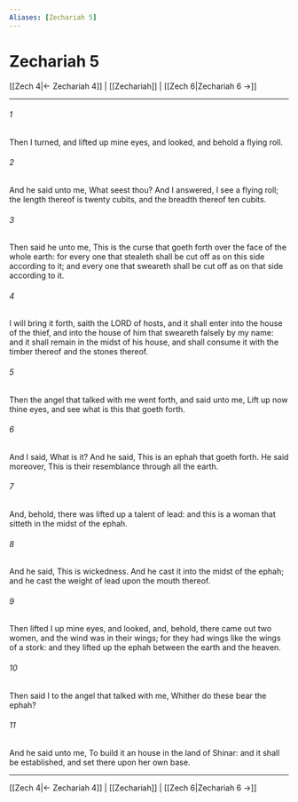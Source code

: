```yaml
---
Aliases: [Zechariah 5]
---
```

# Zechariah 5

[[Zech 4|← Zechariah 4]] | [[Zechariah]] | [[Zech 6|Zechariah 6 →]]
***



###### 1 
Then I turned, and lifted up mine eyes, and looked, and behold a flying roll. 

###### 2 
And he said unto me, What seest thou? And I answered, I see a flying roll; the length thereof is twenty cubits, and the breadth thereof ten cubits. 

###### 3 
Then said he unto me, This is the curse that goeth forth over the face of the whole earth: for every one that stealeth shall be cut off as on this side according to it; and every one that sweareth shall be cut off as on that side according to it. 

###### 4 
I will bring it forth, saith the LORD of hosts, and it shall enter into the house of the thief, and into the house of him that sweareth falsely by my name: and it shall remain in the midst of his house, and shall consume it with the timber thereof and the stones thereof. 

###### 5 
Then the angel that talked with me went forth, and said unto me, Lift up now thine eyes, and see what is this that goeth forth. 

###### 6 
And I said, What is it? And he said, This is an ephah that goeth forth. He said moreover, This is their resemblance through all the earth. 

###### 7 
And, behold, there was lifted up a talent of lead: and this is a woman that sitteth in the midst of the ephah. 

###### 8 
And he said, This is wickedness. And he cast it into the midst of the ephah; and he cast the weight of lead upon the mouth thereof. 

###### 9 
Then lifted I up mine eyes, and looked, and, behold, there came out two women, and the wind was in their wings; for they had wings like the wings of a stork: and they lifted up the ephah between the earth and the heaven. 

###### 10 
Then said I to the angel that talked with me, Whither do these bear the ephah? 

###### 11 
And he said unto me, To build it an house in the land of Shinar: and it shall be established, and set there upon her own base.

***
[[Zech 4|← Zechariah 4]] | [[Zechariah]] | [[Zech 6|Zechariah 6 →]]
